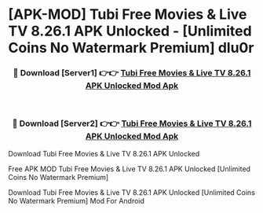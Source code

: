 # [APK-MOD] Tubi  Free Movies & Live TV 8.26.1 APK Unlocked - [Unlimited Coins No Watermark Premium] dlu0r



<div align="center">
<h3>🔴 Download [Server1] 👉👉 <a href="https://momento.my/?title=Tubi__Free_Movies_&_Live_TV_8.26.1_APK_Unlocked">Tubi  Free Movies & Live TV 8.26.1 APK Unlocked Mod Apk</a></h3><br>

<h3>🔴 Download [Server2] 👉👉 <a href="https://momento.my/?title=Tubi__Free_Movies_&_Live_TV_8.26.1_APK_Unlocked">Tubi  Free Movies & Live TV 8.26.1 APK Unlocked Mod Apk</a></h3>
</div>



Download Tubi  Free Movies & Live TV 8.26.1 APK Unlocked 

Free APK MOD Tubi  Free Movies & Live TV 8.26.1 APK Unlocked [Unlimited Coins No Watermark Premium]

Download Tubi  Free Movies & Live TV 8.26.1 APK Unlocked [Unlimited Coins No Watermark Premium] Mod For Android
